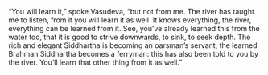 “You will learn it,” spoke Vasudeva, “but not from me. The river has
taught me to listen, from it you will learn it as well. It knows
everything, the river, everything can be learned from it. See, you’ve
already learned this from the water too, that it is good to strive
downwards, to sink, to seek depth. The rich and elegant Siddhartha is
becoming an oarsman’s servant, the learned Brahman Siddhartha becomes a
ferryman: this has also been told to you by the river. You’ll learn
that other thing from it as well.”
